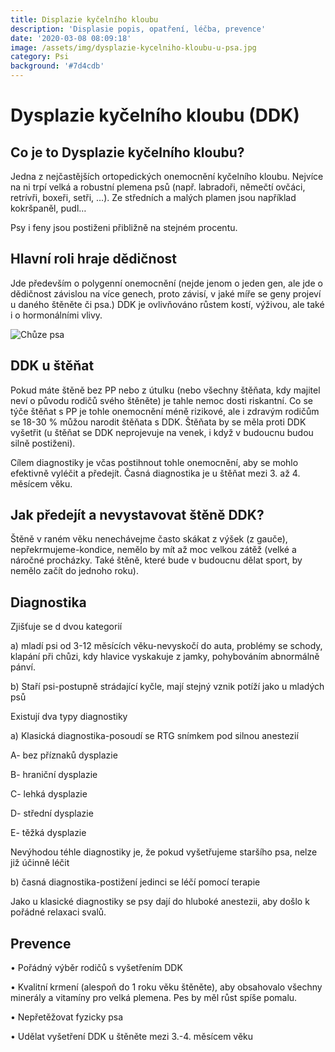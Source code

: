 ```yaml
---
title: Displazie kyčelního kloubu
description: 'Displasie popis, opatření, léčba, prevence'
date: '2020-03-08 08:09:18'
image: /assets/img/dysplazie-kycelniho-kloubu-u-psa.jpg
category: Psi
background: '#7d4cdb'
---
```

# Dysplazie kyčelního kloubu (DDK)

## Co je to Dysplazie kyčelního kloubu?

Jedna z nejčastějších ortopedických onemocnění kyčelního kloubu. Nejvíce na ni trpí velká a robustní plemena psů (např. labradoři, němečtí ovčáci, retrívři, boxeři, setři, …). Ze středních a malých plamen jsou například kokršpaněl, pudl…

Psy i feny jsou postiženi přibližně na stejném procentu.

## Hlavní roli hraje dědičnost

Jde především o polygenní onemocnění (nejde jenom o jeden gen, ale jde o dědičnost závislou na více genech, proto závisí, v jaké míře se geny projeví u daného štěněte či psa.) DDK je ovlivňováno růstem kostí, výživou, ale také i o hormonálními vlivy. 

![Chůze psa](/assets/img/dysplazie.jpg "Dysplazie se může projevit nečekaně")

## DDK u štěňat

Pokud máte štěně bez PP nebo z útulku (nebo všechny štěňata, kdy majitel neví o původu rodičů svého štěněte) je tahle nemoc dosti riskantní. Co se týče štěňat s PP je tohle onemocnění méně rizikové, ale i zdravým rodičům se 18-30 % můžou narodit štěňata s DDK. Štěňata by se měla proti DDK vyšetřit (u štěňat se DDK neprojevuje na venek, i když v budoucnu budou silně postiženi).

Cílem diagnostiky je včas postihnout tohle onemocnění, aby se mohlo efektivně vyléčit a předejít. Časná diagnostika je u štěňat mezi 3. až 4. měsícem věku.

## Jak předejít a nevystavovat štěně DDK?

Štěně v raném věku nenechávejme často skákat z výšek (z gauče), nepřekrmujeme-kondice, nemělo by mít až moc velkou zátěž (velké a náročné procházky. Také štěně, které bude v budoucnu dělat sport, by nemělo začít do jednoho roku).

## Diagnostika

Zjišťuje se d dvou kategorií

a)	mladí psi od 3-12 měsících věku-nevyskočí do auta, problémy se schody, klapání při chůzi, kdy hlavice vyskakuje z jamky, pohybováním abnormálně pánví.

b)	Staří psi-postupně strádající kyčle, mají stejný vznik potíží jako u mladých psů

Existují dva typy diagnostiky

a)	Klasická diagnostika-posoudí se RTG snímkem pod silnou anestezií

A-	bez příznaků dysplazie

B-	hraniční dysplazie

C-	lehká dysplazie

D-	střední dysplazie

E-	těžká dysplazie

Nevýhodou téhle diagnostiky je, že pokud vyšetřujeme staršího psa, nelze již účinně léčit

b)	časná diagnostika-postižení jedinci se léčí pomocí terapie

Jako u klasické diagnostiky se psy dají do hluboké anestezii, aby došlo k pořádné relaxaci svalů.

## Prevence

•	Pořádný výběr rodičů s vyšetřením DDK

•	Kvalitní krmení (alespoň do 1 roku věku štěněte), aby obsahovalo všechny minerály a vitamíny pro velká plemena. Pes by měl růst spíše pomalu.

•	Nepřetěžovat fyzicky psa

•	Udělat vyšetření DDK u štěněte mezi 3.-4. měsícem věku
